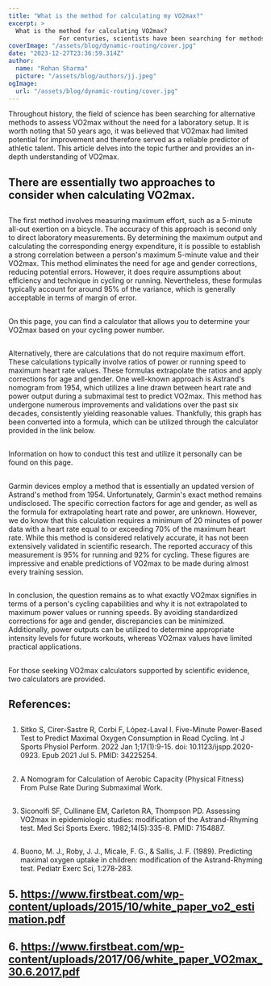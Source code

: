 ```yaml
---
title: "What is the method for calculating my VO2max?"
excerpt: >
  What is the method for calculating VO2max?
              For centuries, scientists have been searching for methods to determine VO2max without the need for a laboratory setting. It is important to note
coverImage: "/assets/blog/dynamic-routing/cover.jpg"
date: "2023-12-27T23:36:59.314Z"
author:
  name: "Rohan Sharma"
  picture: "/assets/blog/authors/jj.jpeg"
ogImage:
  url: "/assets/blog/dynamic-routing/cover.jpg"
---
```


Throughout history, the field of science has been searching for alternative methods to assess VO2max without the need for a laboratory setup. It is worth noting that 50 years ago, it was believed that VO2max had limited potential for improvement and therefore served as a reliable predictor of athletic talent. This article delves into the topic further and provides an in-depth understanding of VO2max.


## 

## There are essentially two approaches to consider when calculating VO2max.

## 

The first method involves measuring maximum effort, such as a 5-minute all-out exertion on a bicycle. The accuracy of this approach is second only to direct laboratory measurements. By determining the maximum output and calculating the corresponding energy expenditure, it is possible to establish a strong correlation between a person's maximum 5-minute value and their VO2max. This method eliminates the need for age and gender corrections, reducing potential errors. However, it does require assumptions about efficiency and technique in cycling or running. Nevertheless, these formulas typically account for around 95% of the variance, which is generally acceptable in terms of margin of error.


## 

On this page, you can find a calculator that allows you to determine your VO2max based on your cycling power number.


## 

Alternatively, there are calculations that do not require maximum effort. These calculations typically involve ratios of power or running speed to maximum heart rate values. These formulas extrapolate the ratios and apply corrections for age and gender. One well-known approach is Astrand's nomogram from 1954, which utilizes a line drawn between heart rate and power output during a submaximal test to predict VO2max. This method has undergone numerous improvements and validations over the past six decades, consistently yielding reasonable values. Thankfully, this graph has been converted into a formula, which can be utilized through the calculator provided in the link below.


## 

Information on how to conduct this test and utilize it personally can be found on this page.


## 

Garmin devices employ a method that is essentially an updated version of Astrand's method from 1954. Unfortunately, Garmin's exact method remains undisclosed. The specific correction factors for age and gender, as well as the formula for extrapolating heart rate and power, are unknown. However, we do know that this calculation requires a minimum of 20 minutes of power data with a heart rate equal to or exceeding 70% of the maximum heart rate. While this method is considered relatively accurate, it has not been extensively validated in scientific research. The reported accuracy of this measurement is 95% for running and 92% for cycling. These figures are impressive and enable predictions of VO2max to be made during almost every training session.


## 

In conclusion, the question remains as to what exactly VO2max signifies in terms of a person's cycling capabilities and why it is not extrapolated to maximum power values or running speeds. By avoiding standardized corrections for age and gender, discrepancies can be minimized. Additionally, power outputs can be utilized to determine appropriate intensity levels for future workouts, whereas VO2max values have limited practical applications.


## 

For those seeking VO2max calculators supported by scientific evidence, two calculators are provided.


## 

## References:

## 

1. Sitko S, Cirer-Sastre R, Corbi F, López-Laval I. Five-Minute Power-Based Test to Predict Maximal Oxygen Consumption in Road Cycling. Int J Sports Physiol Perform. 2022 Jan 1;17(1):9-15. doi: 10.1123/ijspp.2020-0923. Epub 2021 Jul 5. PMID: 34225254.


## 

2. A Nomogram for Calculation of Aerobic Capacity (Physical Fitness) From Pulse Rate During Submaximal Work.


## 

3. Siconolfi SF, Cullinane EM, Carleton RA, Thompson PD. Assessing VO2max in epidemiologic studies: modification of the Astrand-Rhyming test. Med Sci Sports Exerc. 1982;14(5):335-8. PMID: 7154887.


## 

4. Buono, M. J., Roby, J. J., Micale, F. G., & Sallis, J. F. (1989). Predicting maximal oxygen uptake in children: modification of the Astrand-Rhyming test. Pediatr Exerc Sci, 1:278-283.


## 

## 5. https://www.firstbeat.com/wp-content/uploads/2015/10/white_paper_vo2_estimation.pdf

## 

## 6. https://www.firstbeat.com/wp-content/uploads/2017/06/white_paper_VO2max_30.6.2017.pdf